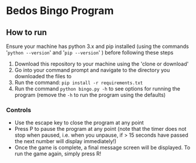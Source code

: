 # Bedos Bingo Program

## How to run
Ensure your machine has python 3.x and pip installed (using the commands '`python --version`' and '`pip --version`' ) before following these steps

1. Download this repository to your machine using the 'clone or download'
2. Go into your command prompt and navigate to the directory you downloaded the files to
3. Run the command: `pip install -r requirements.txt`
4. Run the command `python bingo.py -h` to see options for running the program (remove the `-h` to run the program using the defaults)

### Controls
-  Use the escape key to close the program at any point
-  Press P to pause the program at any point (note that the timer does not stop when paused, i.e. when you unpause, if > 15 seconds have passed the next number will display immediately!)
-  Once the game is complete, a final message screen will be displayed. To run the game again, simply press R!